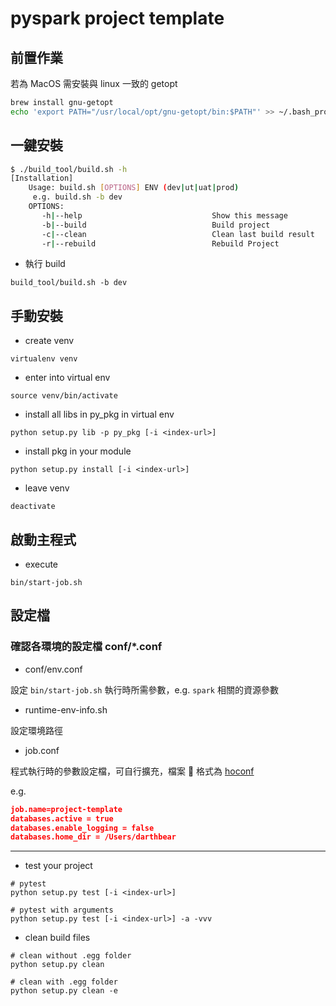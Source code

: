 # pyspark project template

## 前置作業

若為 MacOS 需安裝與 linux 一致的 getopt

```bash
brew install gnu-getopt
echo 'export PATH="/usr/local/opt/gnu-getopt/bin:$PATH"' >> ~/.bash_profile
```

## 一鍵安裝

```sh
$ ./build_tool/build.sh -h
[Installation]
    Usage: build.sh [OPTIONS] ENV (dev|ut|uat|prod)
     e.g. build.sh -b dev
    OPTIONS:
       -h|--help                             Show this message
       -b|--build                            Build project
       -c|--clean                            Clean last build result
       -r|--rebuild                          Rebuild Project
```

- 執行 build

```
build_tool/build.sh -b dev
```

## 手動安裝

- create venv

```
virtualenv venv
```

- enter into virtual env

```
source venv/bin/activate
```

- install all libs in py_pkg in virtual env

```
python setup.py lib -p py_pkg [-i <index-url>]
```

- install pkg in your module

```
python setup.py install [-i <index-url>]
```

- leave venv

```
deactivate
```

## 啟動主程式

- execute

```
bin/start-job.sh
```

## 設定檔

### 確認各環境的設定檔 conf/\*.conf

- conf/env.conf

設定 `bin/start-job.sh` 執行時所需參數，e.g. `spark` 相關的資源參數

- runtime-env-info.sh

設定環境路徑

- job.conf

程式執行時的參數設定檔，可自行擴充，檔案  格式為 [hoconf](https://github.com/chimpler/pyhocon)

e.g.

```json
job.name=project-template
databases.active = true
databases.enable_logging = false
databases.home_dir = /Users/darthbear
```

---

- test your project

```
# pytest
python setup.py test [-i <index-url>]

# pytest with arguments
python setup.py test [-i <index-url>] -a -vvv
```

- clean build files

```
# clean without .egg folder
python setup.py clean

# clean with .egg folder
python setup.py clean -e
```
